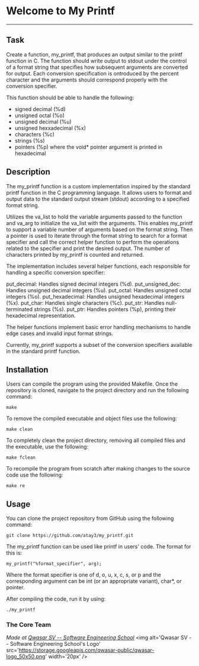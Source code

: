 # Welcome to My Printf
***

## Task
Create a function, my_printf, that produces an output similar to the printf function in C. The function should write output to stdout under the control of a format string that specifies how subsequent arguments are converted for output. Each conversion specification is ontroduced by the percent character and the arguments should correspond properly with the conversion specifier.

This function should be able to handle the following:
- signed decimal (%d)
- unsigned octal (%o)
- unsigned decimal (%u)
- unsigned hexxadecimal (%x)
- characters (%c)
- strings (%s)
- pointers (%p) where the void* pointer argument is printed in hexadecimal

## Description
The my_printf function is a custom implementation inspired by the standard printf function in the C programming language. It allows users to format and output data to the standard output stream (stdout) according to a specified format string.

Utilizes the va_list to hold the variable arguments passed to the function and va_arg to initialize the va_list with the arguments. This enables my_printf to support a variable number of arguments based on the format string. Then a pointer is used to iterate through the format string to search for a format specifier and call the correct helper function to perform the operations related to the specifier and print the desired output. The number of characters printed by my_printf is counted and returned.

The implementation includes several helper functions, each responsible for handling a specific conversion specifier:

put_decimal: Handles signed decimal integers (%d).
put_unsigned_dec: Handles unsigned decimal integers (%u).
put_octal: Handles unsigned octal integers (%o).
put_hexadecimal: Handles unsigned hexadecimal integers (%x).
put_char: Handles single characters (%c).
put_str: Handles null-terminated strings (%s).
put_ptr: Handles pointers (%p), printing their hexadecimal representation.

The helper functions implement basic error handling mechanisms to handle edge cases and invalid input format strings.

Currently, my_printf supports a subset of the conversion specifiers available in the standard printf function.

## Installation
Users can compile the program using the provided Makefile. Once the repository is cloned, navigate to the project directory and run the following command:
```
make
```

To remove the compiled executable and object files use the following:
```
make clean
```

To completely clean the project directory, removing all compiled files and the executable, use the following:
```
make fclean
```

To recompile the program from scratch after making changes to the source code use the following:
```
make re
```

## Usage
You can clone the project repository from GitHub using the following command:
```
git clone https://github.com/atay3/my_printf.git
```

The my_printf function can be used like printf in users' code. The format for this is:
```
my_printf("%format_specifier", arg);
```
Where the format specifier is one of d, o, u, x, c, s, or p and the corresponding argument can be int (or an appropriate variant), char*, or pointer.

After compiling the code, run it by using:
```
./my_printf
```



### The Core Team


<span><i>Made at <a href='https://qwasar.io'>Qwasar SV -- Software Engineering School</a></i></span>
<span><img alt='Qwasar SV -- Software Engineering School's Logo' src='https://storage.googleapis.com/qwasar-public/qwasar-logo_50x50.png' width='20px' /></span>
